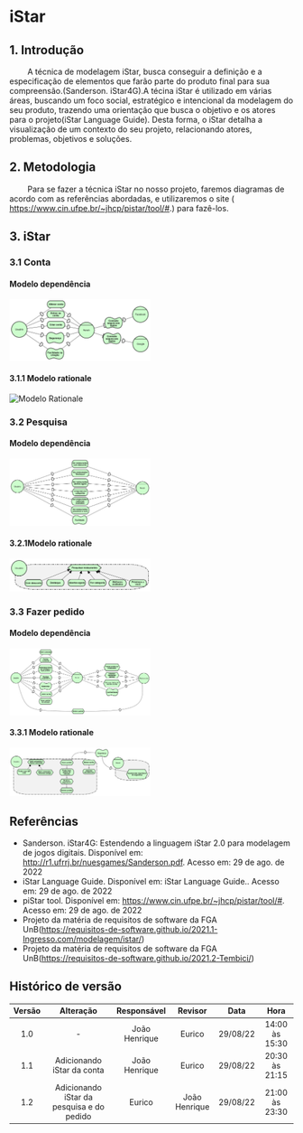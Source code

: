 # iStar

## 1. Introdução
&emsp;&emsp; A técnica de modelagem iStar, busca conseguir a definição e a especificação de elementos que farão parte do produto final para sua compreensão.(Sanderson. iStar4G).A técina iStar é utilizado em várias áreas, buscando um foco social, estratégico e intencional da modelagem do seu produto, trazendo uma orientação que busca o objetivo e os atores para o projeto(iStar Language Guide). Desta forma, o iStar detalha a visualização de um contexto do seu projeto, relacionando atores, problemas, objetivos e soluções.

## 2. Metodologia
&emsp;&emsp; Para se fazer a técnica iStar no nosso projeto, faremos diagramas de acordo com as referências abordadas, e utilizaremos o site ( https://www.cin.ufpe.br/~jhcp/pistar/tool/#.) para fazê-los.

## 3. iStar
### 3.1 Conta
#### Modelo dependência
<img src="../../assets/iStar/iStarDiagramConta.png" alt="Modelo dependência" width="250" height=auto title="Modelo dependência">           

#### 3.1.1 Modelo rationale
<img src="../../assets/iStar/modeloRatyionaleConta.png" alt="Modelo Rationale" width="250" height=auto title="Modelo Rationale">          

### 3.2 Pesquisa
#### Modelo dependência
<img src="../../assets/iStar/iStar-pesquisa.png" alt="Modelo dependência" width="250" height=auto title="Modelo dependência">

#### 3.2.1Modelo rationale
<img src="../../assets/iStar/rationale-pesquisa.png" alt="Modelo Rationale" width="250" height=auto title="Modelo Rationale">

### 3.3 Fazer pedido
#### Modelo dependência
<img src="../../assets/iStar/iStar-pedido.png" alt="Modelo dependência" width="250" height=auto title="Modelo dependência">

#### 3.3.1 Modelo rationale
<img src="../../assets/iStar/rationale-pedido.png" alt="Modelo Rationale" width="250" height=auto title="Modelo Rationale">

## Referências
- Sanderson. iStar4G: Estendendo a linguagem iStar 2.0 para modelagem de jogos digitais. Disponível em: http://r1.ufrrj.br/nuesgames/Sanderson.pdf. Acesso em: 29 de ago. de 2022
- iStar Language Guide. Disponível em: iStar Language Guide.. Acesso em: 29 de ago. de 2022
-  piStar tool. Disponível em: https://www.cin.ufpe.br/~jhcp/pistar/tool/#. Acesso em: 29 de ago. de 2022
- Projeto da matéria de requisitos de software da FGA UnB(https://requisitos-de-software.github.io/2021.1-Ingresso.com/modelagem/istar/)
- Projeto da matéria de requisitos de software da FGA UnB(https://requisitos-de-software.github.io/2021.2-Tembici/)

## Histórico de versão

| Versão |      Alteração      | Responsável |           Revisor            |   Data   | Hora  |
| :----: | :-----------------: | :---------: | :--------------------------: | :------: | :------: |
|  1.0   |          -          |    João Henrique    |Eurico               | 29/08/22 |14:00 às 15:30 |
|  1.1   |          Adicionando iStar da conta|    João Henrique    |Eurico               | 29/08/22 |20:30 às 21:15 |
|  1.2   |          Adicionando iStar da pesquisa e do pedido|    Eurico    |João Henrique               | 29/08/22 |21:00 às 23:30 |
